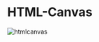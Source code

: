 # HTML-Canvas

![htmlcanvas](https://user-images.githubusercontent.com/30717546/35789429-1c34d6e6-0a62-11e8-8a73-c14cf1f29a7c.gif)
